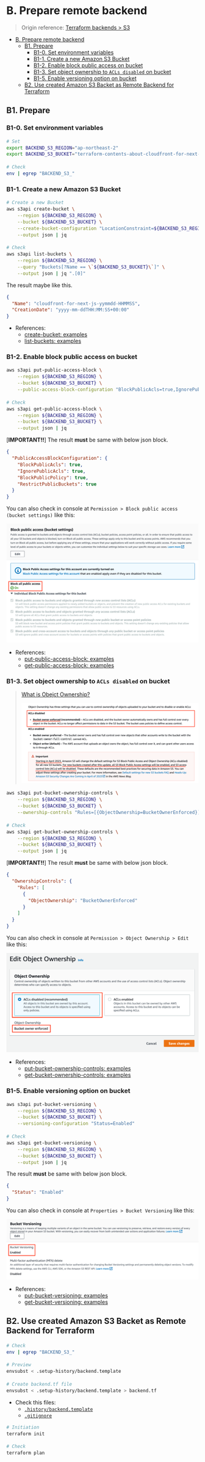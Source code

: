 # B. Prepare remote backend

> Origin reference: [Terraform backends > S3](https://developer.hashicorp.com/terraform/language/settings/backends/s3)

- [B. Prepare remote backend](#b-prepare-remote-backend)
  - [B1. Prepare](#b1-prepare)
    - [B1-0. Set environment variables](#b1-0-set-environment-variables)
    - [B1-1. Create a new Amazon S3 Bucket](#b1-1-create-a-new-amazon-s3-bucket)
    - [B1-2. Enable block public access on bucket](#b1-2-enable-block-public-access-on-bucket)
    - [B1-3. Set object ownership to `ACLs disabled` on bucket](#b1-3-set-object-ownership-to-acls-disabled-on-bucket)
    - [B1-5. Enable versioning option on bucket](#b1-5-enable-versioning-option-on-bucket)
  - [B2. Use created Amazon S3 Backet as Remote Backend for Terraform](#b2-use-created-amazon-s3-backet-as-remote-backend-for-terraform)

## B1. Prepare

### B1-0. Set environment variables

```bash
# Set
export BACKEND_S3_REGION="ap-northeast-2"
export BACKEND_S3_BUCKET="terraform-contents-about-cloudfront-for-next-js-$(date '+%y%m%d-%H%M%S')"

# Check
env | egrep "BACKEND_S3_"
```

### B1-1. Create a new Amazon S3 Bucket

```bash
# Create a new Bucket
aws s3api create-bucket \
    --region ${BACKEND_S3_REGION} \
    --bucket ${BACKEND_S3_BUCKET} \
    --create-bucket-configuration "LocationConstraint=${BACKEND_S3_REGION}" \
    --output json | jq

# Check
aws s3api list-buckets \
    --region ${BACKEND_S3_REGION} \
    --query "Buckets[?Name == \`${BACKEND_S3_BUCKET}\`]" \
    --output json | jq ".[0]"
```

The result maybe like this.

```json
{
  "Name": "cloudfront-for-next-js-yymmdd-HHMMSS",
  "CreationDate": "yyyy-mm-ddTHH:MM:SS+00:00"
}
```

- References:
  - [create-bucket: examples](https://awscli.amazonaws.com/v2/documentation/api/latest/reference/s3api/create-bucket.html#examples)
  - [list-buckets: examples](https://awscli.amazonaws.com/v2/documentation/api/latest/reference/s3api/list-buckets.html#examples)

### B1-2. Enable block public access on bucket

```bash
aws s3api put-public-access-block \
    --region ${BACKEND_S3_REGION} \
    --bucket ${BACKEND_S3_BUCKET} \
    --public-access-block-configuration "BlockPublicAcls=true,IgnorePublicAcls=true,BlockPublicPolicy=true,RestrictPublicBuckets=true"

# Check
aws s3api get-public-access-block \
    --region ${BACKEND_S3_REGION} \
    --bucket ${BACKEND_S3_BUCKET} \
    --output json | jq
```

[**IMPORTANT!!**] The result **must** be same with below json block.

```json
{
  "PublicAccessBlockConfiguration": {
    "BlockPublicAcls": true,
    "IgnorePublicAcls": true,
    "BlockPublicPolicy": true,
    "RestrictPublicBuckets": true
  }
}
```

You can also check in console at `Permission > Block public access (bucket settings)` like this:

![result-block-public-access](images/about-backend/result-block-public-access.png)

- References:
  - [put-public-access-block: examples](https://awscli.amazonaws.com/v2/documentation/api/latest/reference/s3api/put-public-access-block.html#examples)
  - [get-public-access-block: examples](https://awscli.amazonaws.com/v2/documentation/api/latest/reference/s3api/get-public-access-block.html#examples)

### B1-3. Set object ownership to `ACLs disabled` on bucket

> [What is Obejct Ownership?](https://docs.aws.amazon.com/AmazonS3/latest/userguide/about-object-ownership.html#object-ownership-overview)
>
> ![info-object-ownership](images/about-backend/info-object-ownership.png)

```bash
aws s3api put-bucket-ownership-controls \
    --region ${BACKEND_S3_REGION} \
    --bucket ${BACKEND_S3_BUCKET} \
    --ownership-controls "Rules=[{ObjectOwnership=BucketOwnerEnforced}]"

# Check
aws s3api get-bucket-ownership-controls \
    --region ${BACKEND_S3_REGION} \
    --bucket ${BACKEND_S3_BUCKET} \
    --output json | jq
```

[**IMPORTANT!!**] The result **must** be same with below json block.

```json
{
  "OwnershipControls": {
    "Rules": [
      {
        "ObjectOwnership": "BucketOwnerEnforced"
      }
    ]
  }
}
```

You can also check in console at `Permission > Object Ownership > Edit` like this:

![result-object-ownership](images/about-backend/result-object-ownership.png)

- References:
  - [put-bucket-ownership-controls: examples](https://awscli.amazonaws.com/v2/documentation/api/latest/reference/s3api/put-bucket-ownership-controls.html)
  - [get-bucket-ownership-controls: examples](https://awscli.amazonaws.com/v2/documentation/api/latest/reference/s3api/get-bucket-versioning.html#examples)

### B1-5. Enable versioning option on bucket

```bash
aws s3api put-bucket-versioning \
    --region ${BACKEND_S3_REGION} \
    --bucket ${BACKEND_S3_BUCKET} \
    --versioning-configuration "Status=Enabled"

# Check
aws s3api get-bucket-versioning \
    --region ${BACKEND_S3_REGION} \
    --bucket ${BACKEND_S3_BUCKET} \
    --output json | jq
```

The result **must** be same with below json block.

```json
{
  "Status": "Enabled"
}
```

You can also check in console at `Properties > Bucket Versioning` like this:

![result-versioning](images/about-backend/result-versioning.png)

- References:
  - [put-bucket-versioning: examples](https://awscli.amazonaws.com/v2/documentation/api/latest/reference/s3api/put-bucket-versioning.html#examples)
  - [get-bucket-versioning: examples](https://awscli.amazonaws.com/v2/documentation/api/latest/reference/s3api/get-bucket-versioning.html#examples)

## B2. Use created Amazon S3 Backet as Remote Backend for Terraform

```bash
# Check
env | egrep "BACKEND_S3_"

# Preview 
envsubst < .setup-history/backend.template

# Create backend.tf file
envsubst < .setup-history/backend.template > backend.tf
```

- Check this files:
  - [`.history/backend.template`](backend.template)
  - [`.gitignore`](../.gitignore#L1-L2)

```bash
# Initiation
terraform init

# Check
terraform plan
```
